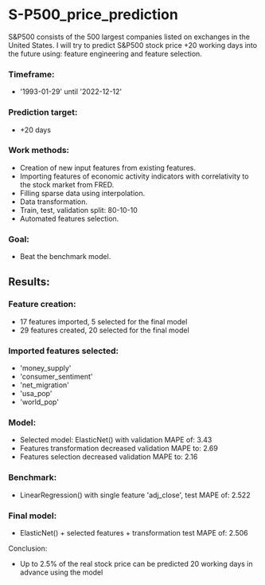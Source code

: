 # S-P500_price_prediction
S&amp;P500 consists of the 500 largest companies listed on exchanges in the United States. 
I will try to predict S&P500 stock price +20 working days into the future using: feature engineering and feature selection.

### Timeframe: 
- '1993-01-29' until '2022-12-12'

### Prediction target: 
- +20 days 

### Work methods:
- Creation of new input features from existing features.
- Importing features of economic activity indicators with correlativity to the stock market from FRED.
- Filling sparse data using interpolation.
- Data transformation.
- Train, test, validation split: 80-10-10
- Automated features selection.

### Goal:
- Beat the benchmark model.

## Results:
### Feature creation:
- 17 features imported, 5 selected for the final model
- 29 features created, 20 selected for the final model

### Imported features selected:
- 'money_supply' 
- 'consumer_sentiment' 
- 'net_migration' 
- 'usa_pop' 
- 'world_pop'

### Model:
- Selected model: ElasticNet() with validation MAPE of: 3.43
- Features transformation decreased validation MAPE to: 2.69
- Features selection decreased validation MAPE to: 2.16

### Benchmark:
- LinearRegression() with single feature 'adj_close', test MAPE of: 2.522

### Final model:
- ElasticNet() + selected features + transformation test MAPE of: 2.506

Conclusion:
- Up to 2.5% of the real stock price can be predicted 20 working days in advance using the model



